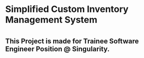 <h1> Simplified Custom Inventory Management System <h1>

<h2> This Project is made for <b>Trainee Software Engineer Position</b> </b></i> @ Singularity.</b></i> </h2>
